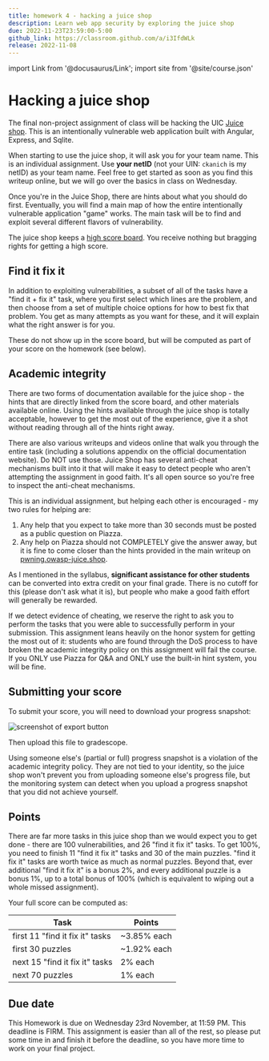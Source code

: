 ```yaml
---
title: homework 4 - hacking a juice shop
description: Learn web app security by exploring the juice shop
due: 2022-11-23T23:59:00-5:00
github_link: https://classroom.github.com/a/i3IfdWLk
release: 2022-11-08
---
```


import Link from '@docusaurus/Link';
import site from '@site/course.json'

# Hacking a juice shop

The final non-project assignment of class will be hacking the UIC [Juice shop](https://juice-shop.cs.uic.edu/). This is an intentionally vulnerable web application built with Angular, Express, and Sqlite.

When starting to use the juice shop, it will ask you for your team name. This is an individual assignment. Use **your netID** (not your UIN: `ckanich` is my netID) as your team name. Feel free to get started as soon as you find this writeup online, but we will go over the basics in class on Wednesday.

Once you're in the Juice Shop, there are hints about what you should do first. Eventually, you will find a main map of how the entire intentionally vulnerable application "game" works. The main task will be to find and exploit several different flavors of vulnerability.

The juice shop keeps a [high score board](https://juice-shop.cs.uic.edu/balancer/score-board). You receive nothing but bragging rights for getting a high score.

## Find it fix it

In addition to exploiting vulnerabilities, a subset of all of the tasks have a "find it + fix it" task, where you first select which lines are the problem, and then choose from a set of multiple choice options for how to best fix that problem. You get as many attempts as you want for these, and it will explain what the right answer is for you.

These do not show up in the score board, but will be computed as part of your score on the homework (see below).

## Academic integrity

There are two forms of documentation available for the juice shop - the hints that are directly linked from the score board, and other materials available online. Using the hints available through the juice shop is totally acceptable, however to get the most out of the experience, give it a shot without reading through all of the hints right away.

There are also various writeups and videos online that walk you through the entire task (including a solutions appendix on the official documentation website). Do NOT use those. Juice Shop has several anti-cheat mechanisms built into it that will make it easy to detect people who aren't attempting the assignment in good faith. It's all open source so you're free to inspect the anti-cheat mechanisms.

This is an individual assignment, but helping each other is encouraged - my two rules for helping are:

1. Any help that you expect to take more than 30 seconds must be posted as a public question on Piazza.
2. Any help on Piazza should not COMPLETELY give the answer away, but it is fine to come closer than the hints provided in the main writeup on [pwning.owasp-juice.shop](https://pwning.owasp-juice.shop/).

As I mentioned in the syllabus, **significant assistance for other students** can be converted into extra credit on your final grade. There is no cutoff for this (please don't ask what it is), but people who make a good faith effort will generally be rewarded.

If we detect evidence of cheating, we reserve the right to ask you to perform the tasks that you were able to successfully perform in your submission. This assignment leans heavily on the honor system for getting the most out of it: students who are found through the DoS process to have broken the academic integrity policy on this assignment will fail the course. If you ONLY use Piazza for Q&A and ONLY use the built-in hint system, you will be fine.

## Submitting your score

To submit your score, you will need to download your progress snapshot:

![screenshot of export button](/export-status.png "Export status button")

Then upload this file to gradescope.

Using someone else's (partial or full) progress snapshot is a violation of the academic integrity policy. They are not tied to your identity, so the juice shop won't prevent you from uploading someone else's progress file, but the monitoring system can detect when you upload a progress snapshot that you did not achieve yourself.

## Points

There are far more tasks in this juice shop than we would expect you to get done - there are 100 vulnerabilities, and 26 "find it fix it" tasks. To get 100%, you need to finish 11 "find it fix it" tasks and 30 of the main puzzles. "find it fix it" tasks are worth twice as much as normal puzzles. Beyond that, ever additional "find it fix it" is a bonus 2%, and every additional puzzle is a bonus 1%, up to a total bonus of 100% (which is equivalent to wiping out a whole missed assignment).

Your full score can be computed as:

| Task                            | Points      |
| ------------------------------- | ----------- |
| first 11 "find it fix it" tasks | ~3.85% each |
| first 30 puzzles                | ~1.92% each |
| next 15 "find it fix it" tasks  | 2% each     |
| next 70 puzzles                 | 1% each     |

## Due date

This Homework is due on Wednesday 23rd November, at 11:59 PM. This deadline is FIRM. This assignment is easier than all of the rest, so please put some time in and finish it before the deadline, so you have more time to work on your final project.
